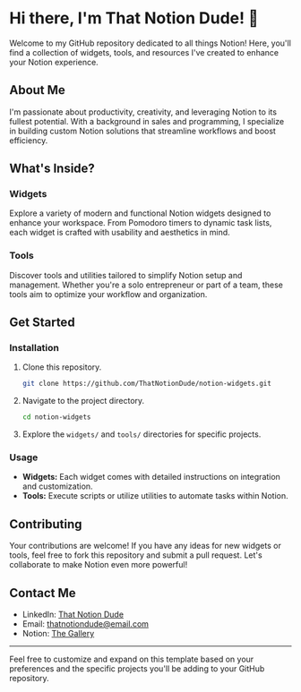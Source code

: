 # Hi there, I'm That Notion Dude! 👋

Welcome to my GitHub repository dedicated to all things Notion! Here, you'll find a collection of widgets, tools, and resources I've created to enhance your Notion experience.

## About Me

I'm passionate about productivity, creativity, and leveraging Notion to its fullest potential. With a background in sales and programming, I specialize in building custom Notion solutions that streamline workflows and boost efficiency.

## What's Inside?

### Widgets

Explore a variety of modern and functional Notion widgets designed to enhance your workspace. From Pomodoro timers to dynamic task lists, each widget is crafted with usability and aesthetics in mind.

### Tools

Discover tools and utilities tailored to simplify Notion setup and management. Whether you're a solo entrepreneur or part of a team, these tools aim to optimize your workflow and organization.

## Get Started

### Installation

1. Clone this repository.
   ```bash
   git clone https://github.com/ThatNotionDude/notion-widgets.git
   ```
2. Navigate to the project directory.
   ```bash
   cd notion-widgets
   ```
3. Explore the `widgets/` and `tools/` directories for specific projects.

### Usage

- **Widgets:** Each widget comes with detailed instructions on integration and customization.
- **Tools:** Execute scripts or utilize utilities to automate tasks within Notion.

## Contributing

Your contributions are welcome! If you have any ideas for new widgets or tools, feel free to fork this repository and submit a pull request. Let's collaborate to make Notion even more powerful!

## Contact Me

- LinkedIn: [That Notion Dude](https://twitter.com/thatnotiondude)
- Email: [thatnotiondude@email.com](mailto:thatnotiondude@gmail.com)
- Notion: [The Gallery](https://www.notion.so/@thetemplatedude)
---

Feel free to customize and expand on this template based on your preferences and the specific projects you'll be adding to your GitHub repository.
<!---
thatnotiondude/thatnotiondude is a ✨ special ✨ repository because its `README.md` (this file) appears on your GitHub profile.
You can click the Preview link to take a look at your changes.
--->
